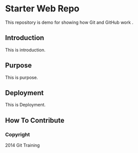 # Starter Web Repo

This repository is demo for showing how Git and GitHub work .

## Introduction

This is introduction.

## Purpose

This is purpose.

## Deployment
This is Deployment.

## How To Contribute

### Copyright

2014 Git Training